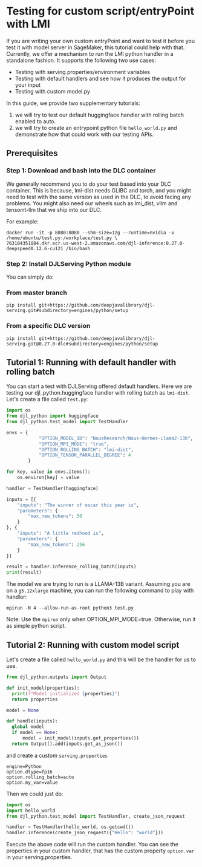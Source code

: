 # Testing for custom script/entryPoint with LMI

If you are writing your own custom entryPoint and want to test it before you test it with model server in SageMaker, this tutorial could help with that. 
Currently, we offer a mechanism to run the LMI python handler in a standalone fashion. It supports the following two use cases:
- Testing with serving.properties/environment variables
- Testing with default handlers and see how it produces the output for your input
- Testing with custom model.py

In this guide, we provide two supplementary tutorials:
1. we will try to test our default huggingface handler with rolling batch enabled to auto. 
2. we will try to create an entrypoint python file `hello_world.py` and demonstrate how that could work with our testing APIs.

## Prerequisites

### Step 1: Download and bash into the DLC container

We generally recommend you to do your test based into your DLC container. This is because, lmi-dist needs GLIBC and torch, and you might need to test with the same version as used in the DLC, to avoid facing any problems. You might also need our wheels such as lmi_dist, vllm and tensorrt-llm that we ship into our DLC. 

For example: 

```
docker run -it -p 8080:8080 --shm-size=12g --runtime=nvidia -v /home/ubuntu/test.py:/workplace/test.py \
763104351884.dkr.ecr.us-west-2.amazonaws.com/djl-inference:0.27.0-deepspeed0.12.6-cu121 /bin/bash
```

### Step 2: Install DJLServing Python module

You can simply do:

### From master branch

```
pip install git+https://github.com/deepjavalibrary/djl-serving.git#subdirectory=engines/python/setup
```

### From a specific DLC version

```
pip install git+https://github.com/deepjavalibrary/djl-serving.git@0.27.0-dlc#subdirectory=engines/python/setup
```

## Tutorial 1: Running with default handler with rolling batch
You can start a test with DJLServing offered default handlers. Here we are testing our djl_python.huggingface handler with rolling batch as `lmi-dist`. Let's create a file called `test.py`:

```python
import os
from djl_python import huggingface
from djl_python.test_model import TestHandler

envs = {
            "OPTION_MODEL_ID": "NousResearch/Nous-Hermes-Llama2-13b",
            "OPTION_MPI_MODE": "true",
            "OPTION_ROLLING_BATCH": "lmi-dist",
            "OPTION_TENSOR_PARALLEL_DEGREE": 4
        }

for key, value in envs.items():
    os.environ[key] = value

handler = TestHandler(huggingface)

inputs = [{
    "inputs": "The winner of oscar this year is",
    "parameters": {
        "max_new_tokens": 50
    }
}, {
    "inputs": "A little redhood is",
    "parameters": {
        "max_new_tokens": 256
    }
}]

result = handler.inference_rolling_batch(inputs)
print(result)
```

The model we are trying to run is a LLAMA-13B variant.
Assuming you are on a `g5.12xlarge` machine, you can run the following command to play with handler:

```
mpirun -N 4 --allow-run-as-root python3 test.py
```

Note: Use the `mpirun` only when OPTION_MPI_MODE=true. Otherwise, run it as simple python script. 

## Tutorial 2: Running with custom model script

Let's create a file called `hello_world.py` and this will be the handler for us to use.

```python
from djl_python.outputs import Output

def init_model(properties):
  print(f"Model initialized {properties}")
  return properties

model = None

def handle(inputs):
  global model
  if model == None:
      model = init_model(inputs.get_properties())
  return Output().add(inputs.get_as_json())
```

and create a custom `serving.properties`

```
engine=Python
option.dtype=fp16
option.rolling_batch=auto
option.my_var=value
```


Then we could just do:

```python
import os
import hello_world
from djl_python.test_model import TestHandler, create_json_request

handler = TestHandler(hello_world, os.getcwd())
handler.inference(create_json_request({"Hello": "world"}))
```

Execute the above code will run the custom handler. You can see the properties in your custom handler, that has the custom property `option.var` in your serving.properties.
